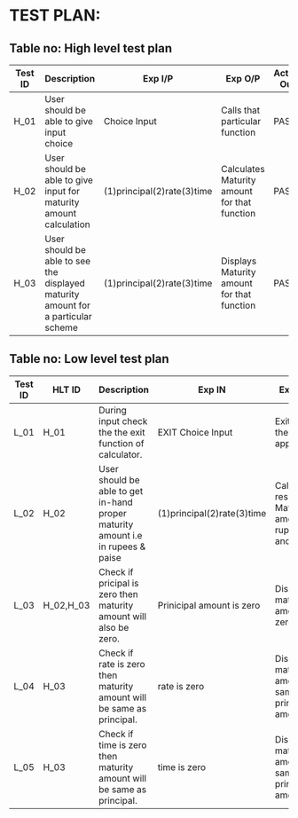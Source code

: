 # TEST PLAN:

## Table no: High level test plan

| **Test ID** | **Description**                                              | **Exp I/P** | **Exp O/P** | **Actual Out** |**Type Of Test**  |    
|-------------|--------------------------------------------------------------|------------|-------------|----------------|------------------|
|  H_01       |User should be able to give input choice| Choice Input |Calls that particular function|PASS|Technical  |
|  H_02       |User should be able to give input for maturity amount calculation|(1)principal(2)rate(3)time |Calculates Maturity amount for that function|PASS|Technical |
|  H_03       |User should be able to see the displayed maturity amount for a particular scheme|(1)principal(2)rate(3)time |Displays Maturity amount for that function|PASS|Technical |



## Table no: Low level test plan

| **Test ID** | **HLT ID** | **Description**                                              | **Exp IN** | **Exp OUT** | **Actual Out** |**Type Of Test**  |    
|-------------|-----|--------------------------------------------------------------|------------|-------------|----------------|------------------|
|  L_01       |H_01|During input check the the exit function of calculator. | EXIT Choice Input| Exits from the application| SUCCESS |Technical based |
|  L_02       |H_02|User should be able to get in-hand proper maturity amount i.e in rupees & paise |(1)principal(2)rate(3)time| Calculates result of  Maturity amount in rupees and paise|SUCCESS|Requirment based|
|  L_03       |H_02,H_03|Check if pricipal is zero then maturity amount will also be zero.|Prinicipal amount is zero|Displayed maturity amount is zero | SUCCESS |Technical|
|  L_04       |H_03|Check if rate is zero then maturity amount will be same as principal. |rate is zero |Displayed maturity amount is same as prinicpal amount| SUCCESS |Technical,Requirement|
|  L_05       |H_03|Check if time is zero then maturity amount will be same as principal. |time is zero| Displayed maturity amount is same as prinicpal amount | SUCCESS  |Technical,Requirment|
